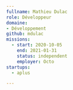 ```yaml
---
fullname: Mathieu Dulac
role: Développeur
domaine:
- Développement
github: mdulac
missions:
  - start: 2020-10-05
    end: 2021-01-31
    status: independent
    employer: Octo
startups:
  - aplus

---
```

